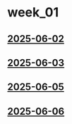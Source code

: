 # week_01 <!-- markmap: foldAll -->
## [2025-06-02](2025-06-02/2025-06-02.html)
## [2025-06-03](2025-06-03/2025-06-03.html)
## [2025-06-05](2025-06-05/2025-06-05.html)
## [2025-06-06](2025-06-06/2025-06-06.html)
